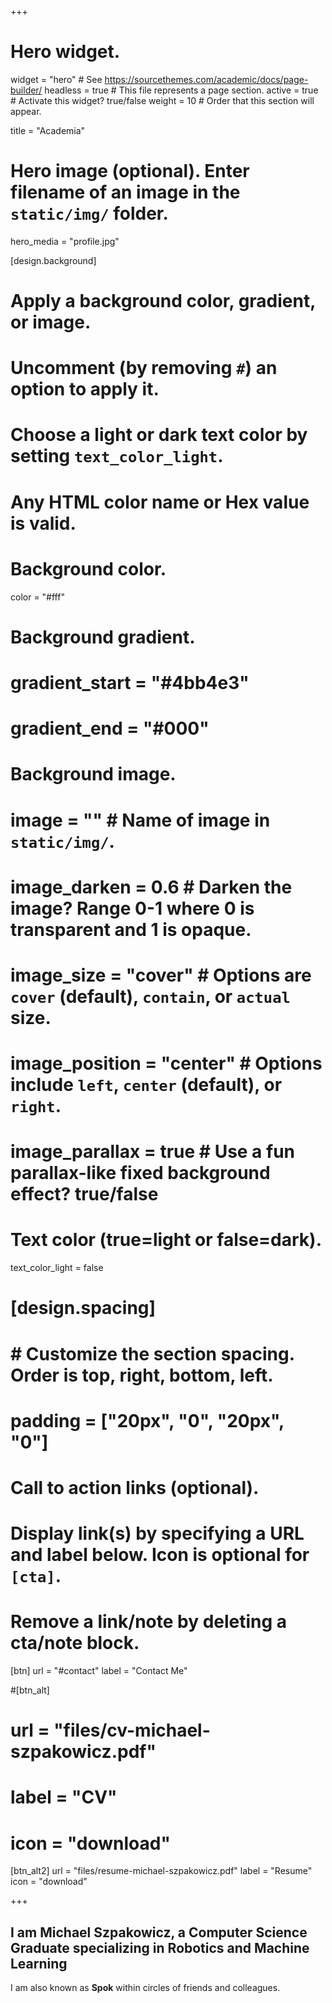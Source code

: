 +++
# Hero widget.
widget = "hero"  # See https://sourcethemes.com/academic/docs/page-builder/
headless = true  # This file represents a page section.
active = true  # Activate this widget? true/false
weight = 10  # Order that this section will appear.

title = "Academia"

# Hero image (optional). Enter filename of an image in the `static/img/` folder.
hero_media = "profile.jpg"

[design.background]
  # Apply a background color, gradient, or image.
  #   Uncomment (by removing `#`) an option to apply it.
  #   Choose a light or dark text color by setting `text_color_light`.
  #   Any HTML color name or Hex value is valid.

  # Background color.
  color = "#fff"
  
  # Background gradient.
  # gradient_start = "#4bb4e3"
  # gradient_end = "#000"
  
  # Background image.
  # image = ""  # Name of image in `static/img/`.
  # image_darken = 0.6  # Darken the image? Range 0-1 where 0 is transparent and 1 is opaque.
  # image_size = "cover"  #  Options are `cover` (default), `contain`, or `actual` size.
  # image_position = "center"  # Options include `left`, `center` (default), or `right`.
  # image_parallax = true  # Use a fun parallax-like fixed background effect? true/false

  # Text color (true=light or false=dark).
  text_color_light = false

# [design.spacing]
#   # Customize the section spacing. Order is top, right, bottom, left.
#   padding = ["20px", "0", "20px", "0"]


# Call to action links (optional).
#   Display link(s) by specifying a URL and label below. Icon is optional for `[cta]`.
#   Remove a link/note by deleting a cta/note block.


[btn]
  url = "#contact"
  label = "Contact Me"
  
#[btn_alt]
#  url = "files/cv-michael-szpakowicz.pdf"
#  label = "CV"
#  icon = "download"

[btn_alt2]
  url = "files/resume-michael-szpakowicz.pdf"
  label = "Resume"
  icon = "download"


+++
## I am **Michael Szpakowicz**, a **Computer Science Graduate** specializing in **Robotics** and **Machine Learning**

I am also known as **Spok** within circles of friends and colleagues.